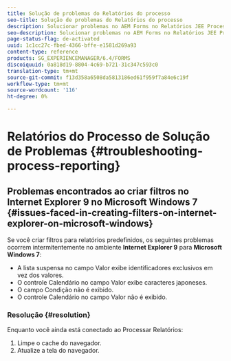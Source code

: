```yaml
---
title: Solução de problemas do Relatórios do processo
seo-title: Solução de problemas do Relatórios do processo
description: Solucionar problemas no AEM Forms no Relatórios JEE Process
seo-description: Solucionar problemas no AEM Forms no Relatórios JEE Process
page-status-flag: de-activated
uuid: 1c1cc27c-fbed-4366-bffe-e1581d269a93
content-type: reference
products: SG_EXPERIENCEMANAGER/6.4/FORMS
discoiquuid: 0a818d19-8804-4c69-b721-31c347c593c0
translation-type: tm+mt
source-git-commit: f13d358a6508da5813186ed61f959f7a84e6c19f
workflow-type: tm+mt
source-wordcount: '116'
ht-degree: 0%

---
```



# Relatórios do Processo de Solução de Problemas {#troubleshooting-process-reporting}

## Problemas encontrados ao criar filtros no Internet Explorer 9 no Microsoft Windows 7 {#issues-faced-in-creating-filters-on-internet-explorer-on-microsoft-windows}

Se você criar filtros para relatórios predefinidos, os seguintes problemas ocorrem intermitentemente no ambiente **Internet Explorer 9** para **Microsoft Windows 7**:

* A lista suspensa no campo Valor exibe identificadores exclusivos em vez dos valores.
* O controle Calendário no campo Valor exibe caracteres japoneses.
* O campo Condição não é exibido.
* O controle Calendário no campo Valor não é exibido.

### Resolução {#resolution}

Enquanto você ainda está conectado ao Processar Relatórios:

1. Limpe o cache do navegador.
1. Atualize a tela do navegador.

